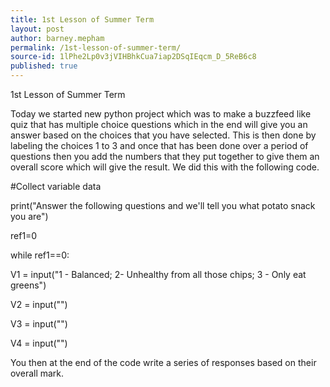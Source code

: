 ```yaml
---
title: 1st Lesson of Summer Term
layout: post
author: barney.mepham
permalink: /1st-lesson-of-summer-term/
source-id: 1lPhe2Lp0v3jVIHBhkCua7iap2DSqIEqcm_D_5ReB6c8
published: true
---
```

1st Lesson of Summer Term

Today we started new python project which was to make a buzzfeed like quiz that has multiple choice questions which in the end will give you an answer based on the choices that you have selected. This is then done by labeling the choices 1 to 3 and once that has been done over a period of questions then you add the numbers that they put together to give them an overall score which will give the result. We did this with the following code.

 #Collect variable data

print("Answer the following questions and we'll tell you what potato snack you are")

ref1=0

while ref1==0:

  V1 = input("1 - Balanced; 2- Unhealthy from all those chips; 3 - Only eat greens")

  V2 = input("")

  V3 = input("")

  V4 = input("")

You then at the end of the code write a series of responses based on their overall mark.

